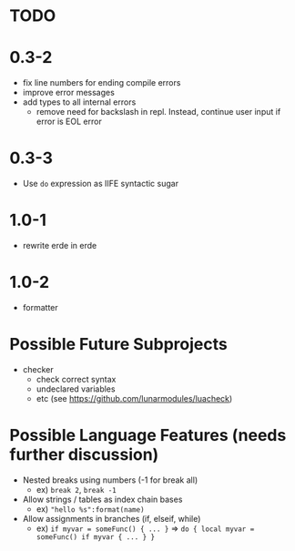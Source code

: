 # TODO

# 0.3-2

- fix line numbers for ending compile errors
- improve error messages
- add types to all internal errors
  - remove need for backslash in repl. Instead, continue user input if error is EOL error

# 0.3-3

- Use `do` expression as IIFE syntactic sugar

# 1.0-1

- rewrite erde in erde

# 1.0-2

- formatter

# Possible Future Subprojects

- checker
  - check correct syntax
  - undeclared variables
  - etc (see https://github.com/lunarmodules/luacheck)

# Possible Language Features (needs further discussion)
- Nested breaks using numbers (-1 for break all)
  - ex) `break 2`, `break -1`
- Allow strings / tables as index chain bases
  - ex) `"hello %s":format(name)`
- Allow assignments in branches (if, elseif, while)
  - ex) `if myvar = someFunc() { ... }` => `do { local myvar = someFunc() if myvar { ... } }`
